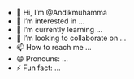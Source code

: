 - 👋 Hi, I’m @Andikmuhamma
- 👀 I’m interested in ...
- 🌱 I’m currently learning ...
- 💞️ I’m looking to collaborate on ...
- 📫 How to reach me ...
- 😄 Pronouns: ...
- ⚡ Fun fact: ...

<!---
Andikmuhamma/Andikmuhamma is a ✨ special ✨ repository because its `README.md` (this file) appears on your GitHub profile.
You can click the Preview link to take a look at your changes.
--->
